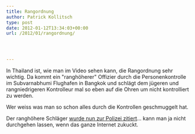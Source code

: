 ```yaml
---
title: Rangordnung
author: Patrick Kollitsch
type: post
date: 2012-01-12T13:34:03+00:00
url: /2012/01/rangordnung/




---
```

<div class="media video">
</div>

In Thailand ist, wie man im Video sehen kann, die Rangordnung sehr wichtig. Da kommt ein "rangh&ouml;herer" Offizier durch die Personenkontrolle im Subvarnabhumi Flughafen in Bangkok und schl&auml;gt dem j&uuml;geren und rangniedrigeren Kontrolleur mal so eben auf die Ohren um nicht kontrolliert zu werden.

Wer weiss was man so schon alles durch die Kontrollen geschmuggelt hat.

Der rangh&ouml;here Schl&auml;ger [wurde nun zur Polizei zitiert][1]... kann man ja nicht durchgehen lassen, wenn das ganze Internet zukuckt.

 [1]: http://www.nationmultimedia.com/breakingnews/Police-summon-C7-custom-official-for-assaulting-ai-30173543.html